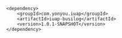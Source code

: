 	<dependency>
		<groupId>com.yonyou.iuap</groupId>
		<artifactId>iuap-busilog</artifactId>
		<version>1.0.1-SNAPSHOT</version>
	</dependency>
